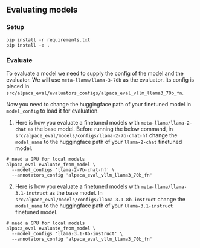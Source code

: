 ## Evaluating models

### Setup
```
pip install -r requirements.txt
pip install -e .
```

### Evaluate
To evaluate a model we need to supply the config of the model and the evaluator. We will use `meta-llama/llama-3-70b` as the evaluator. Its config is placed in `src/alpaca_eval/evaluators_configs/alpaca_eval_vllm_llama3_70b_fn`.

Now you need to change the huggingface path of your finetuned model in `model_config` to load it for evaluation.

1. Here is how you evaluate a finetuned models with `meta-llama/llama-2-chat` as the base model. Before running the below command, in `src/alpace_eval/models/configs/llama-2-7b-chat-hf` change the `model_name` to the huggingface path of your `llama-2-chat` finetuned model.
```
# need a GPU for local models
alpaca_eval evaluate_from_model \
  --model_configs 'llama-2-7b-chat-hf' \
  --annotators_config 'alpaca_eval_vllm_llama3_70b_fn'   
```

2. Here is how you evaluate a finetuned models with `meta-llama/llama-3.1-instruct` as the base model. In `src/alpace_eval/models/configs/llama-3.1-8b-instruct` change the `model_name` to the huggingface path of your `llama-3.1-instruct` finetuned model.
```
# need a GPU for local models
alpaca_eval evaluate_from_model \
  --model_configs 'llama-3.1-8b-instruct' \
  --annotators_config 'alpaca_eval_vllm_llama3_70b_fn'   
```